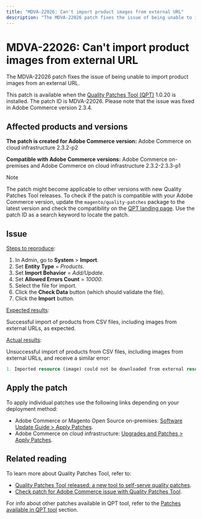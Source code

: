 ```yaml
---
title: "MDVA-22026: Can't import product images from external URL"
description: "The MDVA-22026 patch fixes the issue of being unable to import product images from an external URL."
---
```


# MDVA-22026: Can't import product images from external URL

The MDVA-22026 patch fixes the issue of being unable to import product images from an external URL.

This patch is available when the [Quality Patches Tool (QPT)](https://support.magento.com/hc/en-us/articles/360047139492) 1.0.20 is installed. The patch ID is MDVA-22026. Please note that the issue was fixed in Adobe Commerce version 2.3.4.

## Affected products and versions

 **The patch is created for Adobe Commerce version:** Adobe Commerce on cloud infrastructure 2.3.2-p2

 **Compatible with Adobe Commerce versions:** Adobe Commerce on-premises and Adobe Commerce on cloud infrastructure  2.3.2-2.3.3-p1

>[!NOTE]
>
>The patch might become applicable to other versions with new Quality Patches Tool releases. To check if the patch is compatible with your Adobe Commerce version, update the `magento/quality-patches` package to the latest version and check the compatibility on the [QPT landing page](https://devdocs.magento.com/quality-patches/tool.html#patch-grid). Use the patch ID as a search keyword to locate the patch.

## Issue

 <u>Steps to reproduce</u>:

1. In Admin, go to **System** > **Import**.
1. Set **Entity Type** = *Products*.
1. Set **Import Behavior** = *Add/Update*.
1. Set **Allowed Errors Count** = *10000*.
1. Select the file for import.
1. Click the **Check Data** button (which should validate the file).
1. Click the **Import** button.

 <u>Expected results</u>:

Successful import of products from CSV files, including images from external URLs, as expected.

 <u>Actual results</u>:

Unsuccessful import of products from CSV files, including images from external URLs, and receive a similar error:

```php
1. Imported resource (image) could not be downloaded from external resource due to timeout or access permissions in row(s): 4, 5, 8, 9, 16, 18, 20, 21, 22, 23, 26, 27, 28, 52, 53, 55, 58, 63, 70, 71, 77, 78, 83, 84, 91
```

## Apply the patch

To apply individual patches use the following links depending on your deployment method:

* Adobe Commerce or Magento Open Source on-premises: [Software Update Guide > Apply Patches](https://devdocs.magento.com/guides/v2.4/comp-mgr/patching.html).
* Adobe Commerce on cloud infrastructure: [Upgrades and Patches > Apply Patches](https://devdocs.magento.com/cloud/project/project-patch.html).

## Related reading

To learn more about Quality Patches Tool, refer to:

* [Quality Patches Tool released: a new tool to self-serve quality patches](https://support.magento.com/hc/en-us/articles/360047139492).
* [Check patch for Adobe Commerce issue with Quality Patches Tool](https://support.magento.com/hc/en-us/articles/360047125252).

For info about other patches available in QPT tool, refer to the [Patches available in QPT tool](https://support.magento.com/hc/en-us/sections/360010506631-Patches-available-in-QPT-tool-) section.